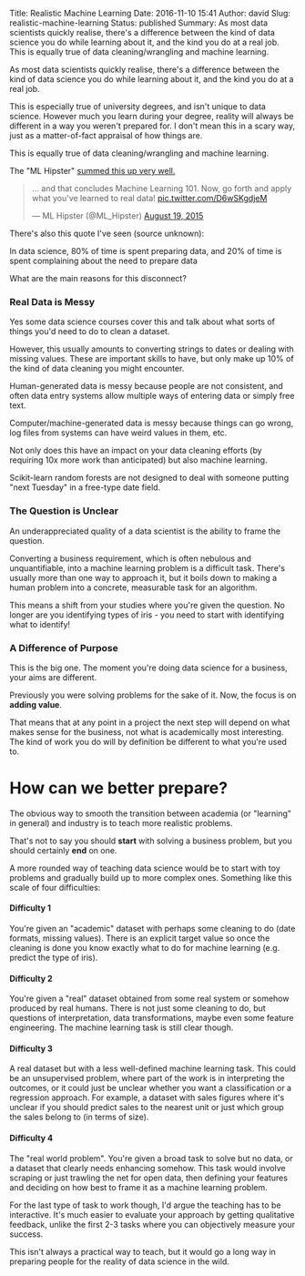 Title: Realistic Machine Learning
Date: 2016-11-10 15:41
Author: david
Slug: realistic-machine-learning
Status: published
Summary: As most data scientists quickly realise, there's a difference between the kind of data science you do while learning about it, and the kind you do at a real job. This is equally true of data cleaning/wrangling and machine learning.

As most data scientists quickly realise, there's a difference
between the kind of data science you do while learning about it, and the
kind you do at a real job.

This is especially true of university degrees, and isn't unique to data
science. However much you learn during your degree, reality will always
be different in a way you weren't prepared for. I don't mean this in a
scary way, just as a matter-of-fact appraisal of how things are.

This is equally true of data cleaning/wrangling and machine learning.

The "ML Hipster" [summed this up very well.](https://twitter.com/ML_Hipster/status/633954383542128640)

<blockquote class="twitter-tweet" data-lang="en"><p lang="en" dir="ltr">… and that concludes Machine Learning 101. Now, go forth and apply what you&#39;ve learned to real data! <a href="http://t.co/D6wSKgdjeM">pic.twitter.com/D6wSKgdjeM</a></p>&mdash; ML Hipster (@ML_Hipster) <a href="https://twitter.com/ML_Hipster/status/633954383542128640?ref_src=twsrc%5Etfw">August 19, 2015</a></blockquote>
<script async src="https://platform.twitter.com/widgets.js" charset="utf-8"></script>

There's also this quote I've seen (source unknown):

In data science, 80% of time is spent preparing data, and 20% of time is spent complaining about the need to prepare data

What are the main reasons for this disconnect?

### Real Data is Messy

Yes some data science courses cover this and talk about what sorts of
things you'd need to do to clean a dataset.

However, this usually amounts to converting strings to dates or dealing
with missing values. These are important skills to have, but only make
up 10% of the kind of data cleaning you might encounter.

Human-generated data is messy because people are not consistent, and
often data entry systems allow multiple ways of entering data or simply
free text.

Computer/machine-generated data is messy because things can go wrong,
log files from systems can have weird values in them, etc.

Not only does this have an impact on your data cleaning efforts (by
requiring 10x more work than anticipated) but also machine learning.

Scikit-learn random forests are not designed to deal with someone
putting "next Tuesday" in a free-type date field.

### The Question is Unclear

An underappreciated quality of a data scientist is the ability to frame
the question.

Converting a business requirement, which is often nebulous and
unquantifiable, into a machine learning problem is a difficult task.
There's usually more than one way to approach it, but it boils down to
making a human problem into a concrete, measurable task for an
algorithm.

This means a shift from your studies where you're given the question. No
longer are you identifying types of iris - you need to start with
identifying what to identify!

### A Difference of Purpose

This is the big one. The moment you're doing data science for a
business, your aims are different.

Previously you were solving problems for the sake of it. Now, the focus
is on **adding value**.

That means that at any point in a project the next step will depend on
what makes sense for the business, not what is academically most
interesting. The kind of work you do will by definition be different to
what you're used to.


# How can we better prepare?

The obvious way to smooth the transition between academia (or "learning"
in general) and industry is to teach more realistic problems.

That's not to say you should **start** with solving a business problem,
but you should certainly **end** on one.

A more rounded way of teaching data science would be to start with toy
problems and gradually build up to more complex ones. Something like
this scale of four difficulties:

#### Difficulty 1

You're given an "academic" dataset with perhaps some cleaning to do
(date formats, missing values). There is an explicit target value so
once the cleaning is done you know exactly what to do for machine
learning (e.g. predict the type of iris).

#### Difficulty 2

You're given a "real" dataset obtained from some real system or somehow
produced by real humans. There is not just some cleaning to do, but
questions of interpretation, data transformations, maybe even some
feature engineering. The machine learning task is still clear though.

#### Difficulty 3

A real dataset but with a less well-defined machine learning task. This
could be an unsupervised problem, where part of the work is in
interpreting the outcomes, or it could just be unclear whether you want
a classification or a regression approach. For example, a dataset with
sales figures where it's unclear if you should predict sales to the
nearest unit or just which group the sales belong to (in terms of size).

#### Difficulty 4

The "real world problem". You're given a broad task to solve but no
data, or a dataset that clearly needs enhancing somehow. This task would
involve scraping or just trawling the net for open data, then defining
your features and deciding on how best to frame it as a machine learning
problem.

For the last type of task to work though, I'd argue the teaching has to
be interactive. It's much easier to evaluate your approach by getting
qualitative feedback, unlike the first 2-3 tasks where you can
objectively measure your success.

This isn't always a practical way to teach, but it would go a long way
in preparing people for the reality of data science in the wild.
